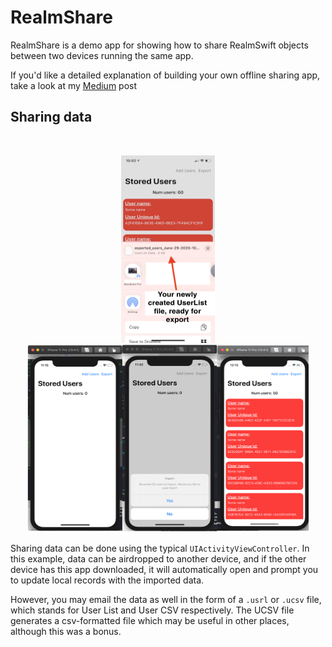 # RealmShare

RealmShare is a demo app for showing how to share RealmSwift objects between two devices running the same app. 

If you'd like a detailed explanation of building your own offline sharing app, take a look at my <a href="https://medium.com/@chrishonwyllie/sharing-realm-data-between-devices-in-ios-13-7eb2e53bcf53">Medium</a> post

## Sharing data

<br />
<div id="images">
    <p align="center">
    <img style="display: inline; margin: 0 5px;" src="images/export_img_1.png" width=150 height=300 />
    <img style="display: inline; margin: 0 5px;" src="images/import_img_1.png" width=450 height=300 />
</p>
</div>

Sharing data can be done using the typical `UIActivityViewController`. In this example, data can be airdropped to another
device, and if the other device has this app downloaded, it will automatically open and prompt you to update local records
with the imported data.


However, you may email the data as well in the form of a `.usrl` or `.ucsv` file, which stands for User List and User CSV respectively.
The UCSV file generates a csv-formatted file which may be useful in other places, although this was a bonus. 
